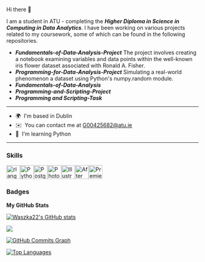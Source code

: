 
<!--
**Waszka22/Waszka22** is a ✨ _special_ ✨ repository because its `README.md` (this file) appears on your GitHub profile.

Here are some ideas to get you started:

- 🔭 I’m currently working on ...
- 🌱 I’m currently learning ...
- 👯 I’m looking to collaborate on ...
- 🤔 I’m looking for help with ...
- 💬 Ask me about ...
- 📫 How to reach me: ...
- 😄 Pronouns: ...
- ⚡ Fun fact: ...
-->
Hi there 👋

I am a student in ATU - completing the <em><strong>Higher Diploma in Science in Computing in Data Analytics</strong></em>. I have been working on various projects related to my coursework, some of which can be found in the following repositories.

* <em><strong>Fundamentals-of-Data-Analysis-Project</strong></em> The project involves creating a notebook examining variables and
data points within the well-known iris flower dataset associated with Ronald A. Fisher.
* <em><strong>Programming-for-Data-Analysis-Project</strong></em> Simulating a real-world phenomenon a dataset using Python's numpy.random module. 
* <em><strong>Fundamentals-of-Data-Analysis</strong></em>
* <em><strong>Programming-and-Scripting-Project</strong></em>
* <em><strong>Programming and Scripting-Task</strong></em>
___

* 🌍  I'm based in Dublin
* ✉️  You can contact me at [G00425682@atu.ie](mailto:G00425682@atu.ie)
* 🧠  I'm learning Python

___

### Skills


<p align="left">
<a href="https://www.r-project.org/" target="_blank" rel="noreferrer"><img src="https://raw.githubusercontent.com/danielcranney/readme-generator/main/public/icons/skills/rlang-colored.svg" width="36" height="36" alt="rlang" /></a><a href="https://www.python.org/" target="_blank" rel="noreferrer"><img src="https://raw.githubusercontent.com/danielcranney/readme-generator/main/public/icons/skills/python-colored.svg" width="36" height="36" alt="Python" /></a><a href="https://www.postgresql.org/" target="_blank" rel="noreferrer"><img src="https://raw.githubusercontent.com/danielcranney/readme-generator/main/public/icons/skills/postgresql-colored.svg" width="36" height="36" alt="PostgreSQL" /></a><a href="https://www.adobe.com/uk/products/photoshop.html" target="_blank" rel="noreferrer"><img src="https://raw.githubusercontent.com/danielcranney/readme-generator/main/public/icons/skills/photoshop-colored.svg" width="36" height="36" alt="Photoshop" /></a><a href="https://www.adobe.com/uk/products/illustrator.html" target="_blank" rel="noreferrer"><img src="https://raw.githubusercontent.com/danielcranney/readme-generator/main/public/icons/skills/illustrator-colored.svg" width="36" height="36" alt="Illustrator" /></a><a href="https://www.adobe.com/uk/products/aftereffects.html" target="_blank" rel="noreferrer"><img src="https://raw.githubusercontent.com/danielcranney/readme-generator/main/public/icons/skills/aftereffects-colored.svg" width="36" height="36" alt="After Effects" /></a><a href="https://www.adobe.com/uk/products/premiere.html" target="_blank" rel="noreferrer"><img src="https://raw.githubusercontent.com/danielcranney/readme-generator/main/public/icons/skills/premierepro-colored.svg" width="36" height="36" alt="Premiere Pro" /></a>
</p>



### Badges

<b>My GitHub Stats</b>

<a href="http://www.github.com/Waszka22"><img src="https://github-readme-stats.vercel.app/api?username=Waszka22&show_icons=true&hide=&count_private=true&title_color=0891b2&text_color=ffffff&icon_color=0891b2&bg_color=1c1917&hide_border=true&show_icons=true" alt="Waszka22's GitHub stats" /></a>

<a href="http://www.github.com/Waszka22"><img src="https://github-readme-streak-stats.herokuapp.com/?user=Waszka22&stroke=ffffff&background=1c1917&ring=0891b2&fire=0891b2&currStreakNum=ffffff&currStreakLabel=0891b2&sideNums=ffffff&sideLabels=ffffff&dates=ffffff&hide_border=true" /></a>

<a href="http://www.github.com/Waszka22"><img src="https://github-readme-activity-graph.cyclic.app/graph?username=Waszka22&bg_color=1c1917&color=ffffff&line=0891b2&point=ffffff&area_color=1c1917&area=true&hide_border=true&custom_title=GitHub%20Commits%20Graph" alt="GitHub Commits Graph" /></a>

<a href="https://github.com/Waszka22" align="left"><img src="https://github-readme-stats.vercel.app/api/top-langs/?username=Waszka22&langs_count=10&title_color=0891b2&text_color=ffffff&icon_color=0891b2&bg_color=1c1917&hide_border=true&locale=en&custom_title=Top%20%Languages" alt="Top Languages" /></a>


